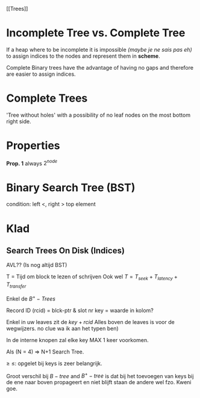 [[Trees]]

# Incomplete Tree vs. Complete Tree

If a heap where to be incomplete it is impossible *(maybe je ne sais pas eh)* to assign indices to the nodes and represent them in **scheme**. 

Complete Binary trees have the advantage of having no gaps and therefore are easier to assign indices.

# Complete Trees
'Tree without holes' with a possibility of no leaf nodes on the most bottom right side.

# Properties

**Prop. 1**
    always $2^{node}$ 


# Binary Search Tree (BST)

condition: left <, right > top element



# Klad

## Search Trees On Disk (Indices)
AVL?? (Is nog altijd BST)

T = Tijd om block te lezen of schrijven
    Ook wel $T = T_{seek} + T_{latency} + T_{transfer}$

Enkel de $B^{+}-Trees$

Record ID (rcid) = blck-ptr & slot nr
key = waarde in kolom?

Enkel in uw leaves zit de $key + rcid$
Alles boven de leaves is voor de wegwijzers. no clue wa ik aan het typen ben)

In de interne knopen zal elke key MAX 1 keer voorkomen.

Als (N = 4) => N+1 Search Tree.

≥ ≤: opgelet bij keys is zeer belangrijk.

Groot verschil bij $B-tree$ and $B^{+}-tree$ is dat bij het toevoegen van keys bij de ene naar boven propageert en niet blijft staan de andere wel fzo. Kweni goe.

